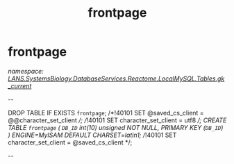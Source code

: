 ﻿---
title: frontpage
---

# frontpage
_namespace: [LANS.SystemsBiology.DatabaseServices.Reactome.LocalMySQL.Tables.gk_current](N-LANS.SystemsBiology.DatabaseServices.Reactome.LocalMySQL.Tables.gk_current.html)_

--
 
 DROP TABLE IF EXISTS `frontpage`;
 /*!40101 SET @saved_cs_client = @@character_set_client */;
 /*!40101 SET character_set_client = utf8 */;
 CREATE TABLE `frontpage` (
 `DB_ID` int(10) unsigned NOT NULL,
 PRIMARY KEY (`DB_ID`)
 ) ENGINE=MyISAM DEFAULT CHARSET=latin1;
 /*!40101 SET character_set_client = @saved_cs_client */;
 
 --




